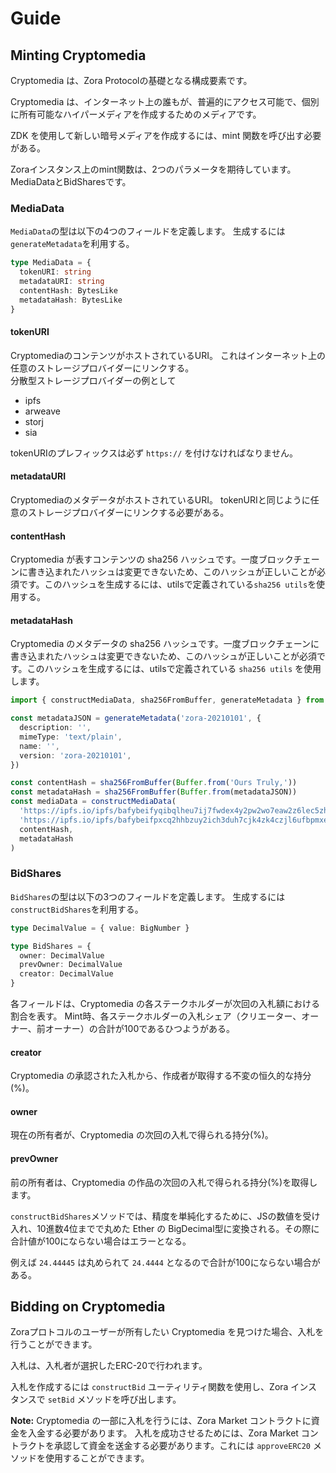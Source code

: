 # Guide

## Minting Cryptomedia

Cryptomedia は、Zora Protocolの基礎となる構成要素です。

Cryptomedia は、インターネット上の誰もが、普遍的にアクセス可能で、個別に所有可能なハイパーメディアを作成するためのメディアです。

ZDK を使用して新しい暗号メディアを作成するには、mint 関数を呼び出す必要がある。

Zoraインスタンス上のmint関数は、2つのパラメータを期待しています。MediaDataとBidSharesです。

### MediaData

`MediaData`の型は以下の4つのフィールドを定義します。
生成するには`generateMetadata`を利用する。

```ts
type MediaData = {
  tokenURI: string
  metadataURI: string
  contentHash: BytesLike
  metadataHash: BytesLike
}
```

#### tokenURI

CryptomediaのコンテンツがホストされているURI。
これはインターネット上の任意のストレージプロバイダーにリンクする。  
分散型ストレージプロバイダーの例として

- ipfs
- arweave
- storj
- sia

tokenURIのプレフィックスは必ず `https://` を付けなければなりません。

#### metadataURI

CryptomediaのメタデータがホストされているURI。
tokenURIと同じように任意のストレージプロバイダーにリンクする必要がある。

#### contentHash

Cryptomedia が表すコンテンツの sha256 ハッシュです。一度ブロックチェーンに書き込まれたハッシュは変更できないため、このハッシュが正しいことが必須です。このハッシュを生成するには、utilsで定義されている`sha256 utils`を使用する。

#### metadataHash

Cryptomedia のメタデータの sha256 ハッシュです。一度ブロックチェーンに書き込まれたハッシュは変更できないため、このハッシュが正しいことが必須です。このハッシュを生成するには、utilsで定義されている `sha256 utils` を使用します。

```ts
import { constructMediaData, sha256FromBuffer, generateMetadata } from '@zoralabs/zdk'

const metadataJSON = generateMetadata('zora-20210101', {
  description: '',
  mimeType: 'text/plain',
  name: '',
  version: 'zora-20210101',
})

const contentHash = sha256FromBuffer(Buffer.from('Ours Truly,'))
const metadataHash = sha256FromBuffer(Buffer.from(metadataJSON))
const mediaData = constructMediaData(
  'https://ipfs.io/ipfs/bafybeifyqibqlheu7ij7fwdex4y2pw2wo7eaw2z6lec5zhbxu3cvxul6h4',
  'https://ipfs.io/ipfs/bafybeifpxcq2hhbzuy2ich3duh7cjk4zk4czjl6ufbpmxep247ugwzsny4',
  contentHash,
  metadataHash
)
```

### BidShares

`BidShares`の型は以下の3つのフィールドを定義します。
生成するには`constructBidShares`を利用する。

```ts
type DecimalValue = { value: BigNumber }

type BidShares = {
  owner: DecimalValue
  prevOwner: DecimalValue
  creator: DecimalValue
}
```

各フィールドは、Cryptomedia の各ステークホルダーが次回の入札額における割合を表す。
Mint時、各ステークホルダーの入札シェア（クリエーター、オーナー、前オーナー）の合計が100であるひつようがある。


#### creator

Cryptomedia の承認された入札から、作成者が取得する不変の恒久的な持分(%)。

#### owner

現在の所有者が、Cryptomedia の次回の入札で得られる持分(%)。

#### prevOwner

前の所有者は、Cryptomedia の作品の次回の入札で得られる持分(%)を取得します。

`constructBidShares`メソッドでは、精度を単純化するために、JSの数値を受け入れ、10進数4位までで丸めた Ether の BigDecimal型に変換される。その際に合計値が100にならない場合はエラーとなる。

例えば `24.44445` は丸められて `24.4444` となるので合計が100にならない場合がある。

## Bidding on Cryptomedia

Zoraプロトコルのユーザーが所有したい Cryptomedia を見つけた場合、入札を行うことができます。

入札は、入札者が選択したERC-20で行われます。

入札を作成するには `constructBid` ユーティリティ関数を使用し、Zora インスタンスで `setBid` メソッドを呼び出します。

**Note:** Cryptomedia の一部に入札を行うには、Zora Market コントラクトに資金を入金する必要があります。
入札を成功させるためには、Zora Market コントラクトを承認して資金を送金する必要があります。これには `approveERC20` メソッドを使用することができます。
